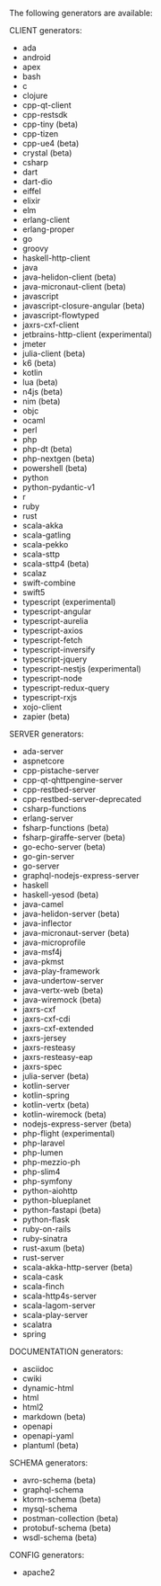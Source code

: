 The following generators are available:

CLIENT generators:

- ada
- android
- apex
- bash
- c
- clojure
- cpp-qt-client
- cpp-restsdk
- cpp-tiny (beta)
- cpp-tizen
- cpp-ue4 (beta)
- crystal (beta)
- csharp
- dart
- dart-dio
- eiffel
- elixir
- elm
- erlang-client
- erlang-proper
- go
- groovy
- haskell-http-client
- java
- java-helidon-client (beta)
- java-micronaut-client (beta)
- javascript
- javascript-closure-angular (beta)
- javascript-flowtyped
- jaxrs-cxf-client
- jetbrains-http-client (experimental)
- jmeter
- julia-client (beta)
- k6 (beta)
- kotlin
- lua (beta)
- n4js (beta)
- nim (beta)
- objc
- ocaml
- perl
- php
- php-dt (beta)
- php-nextgen (beta)
- powershell (beta)
- python
- python-pydantic-v1
- r
- ruby
- rust
- scala-akka
- scala-gatling
- scala-pekko
- scala-sttp
- scala-sttp4 (beta)
- scalaz
- swift-combine
- swift5
- typescript (experimental)
- typescript-angular
- typescript-aurelia
- typescript-axios
- typescript-fetch
- typescript-inversify
- typescript-jquery
- typescript-nestjs (experimental)
- typescript-node
- typescript-redux-query
- typescript-rxjs
- xojo-client
- zapier (beta)

SERVER generators:

- ada-server
- aspnetcore
- cpp-pistache-server
- cpp-qt-qhttpengine-server
- cpp-restbed-server
- cpp-restbed-server-deprecated
- csharp-functions
- erlang-server
- fsharp-functions (beta)
- fsharp-giraffe-server (beta)
- go-echo-server (beta)
- go-gin-server
- go-server
- graphql-nodejs-express-server
- haskell
- haskell-yesod (beta)
- java-camel
- java-helidon-server (beta)
- java-inflector
- java-micronaut-server (beta)
- java-microprofile
- java-msf4j
- java-pkmst
- java-play-framework
- java-undertow-server
- java-vertx-web (beta)
- java-wiremock (beta)
- jaxrs-cxf
- jaxrs-cxf-cdi
- jaxrs-cxf-extended
- jaxrs-jersey
- jaxrs-resteasy
- jaxrs-resteasy-eap
- jaxrs-spec
- julia-server (beta)
- kotlin-server
- kotlin-spring
- kotlin-vertx (beta)
- kotlin-wiremock (beta)
- nodejs-express-server (beta)
- php-flight (experimental)
- php-laravel
- php-lumen
- php-mezzio-ph
- php-slim4
- php-symfony
- python-aiohttp
- python-blueplanet
- python-fastapi (beta)
- python-flask
- ruby-on-rails
- ruby-sinatra
- rust-axum (beta)
- rust-server
- scala-akka-http-server (beta)
- scala-cask
- scala-finch
- scala-http4s-server
- scala-lagom-server
- scala-play-server
- scalatra
- spring

DOCUMENTATION generators:

- asciidoc
- cwiki
- dynamic-html
- html
- html2
- markdown (beta)
- openapi
- openapi-yaml
- plantuml (beta)

SCHEMA generators:

- avro-schema (beta)
- graphql-schema
- ktorm-schema (beta)
- mysql-schema
- postman-collection (beta)
- protobuf-schema (beta)
- wsdl-schema (beta)

CONFIG generators:

- apache2
